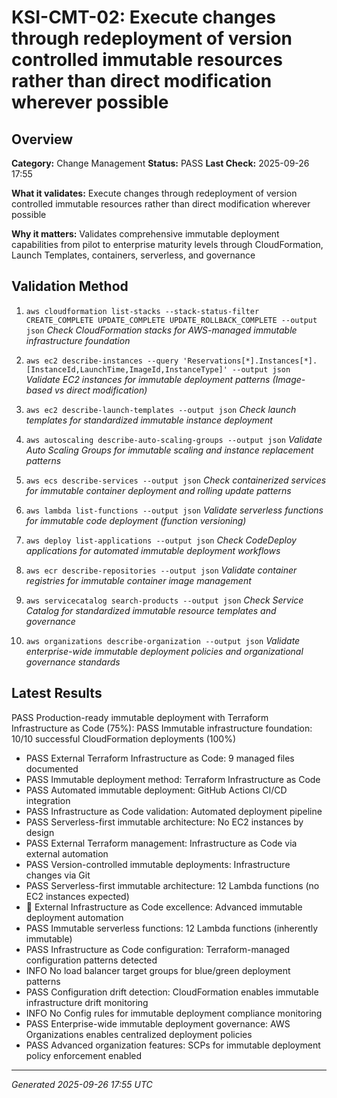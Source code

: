 # KSI-CMT-02: Execute changes through redeployment of version controlled immutable resources rather than direct modification wherever possible

## Overview

**Category:** Change Management
**Status:** PASS
**Last Check:** 2025-09-26 17:55

**What it validates:** Execute changes through redeployment of version controlled immutable resources rather than direct modification wherever possible

**Why it matters:** Validates comprehensive immutable deployment capabilities from pilot to enterprise maturity levels through CloudFormation, Launch Templates, containers, serverless, and governance

## Validation Method

1. `aws cloudformation list-stacks --stack-status-filter CREATE_COMPLETE UPDATE_COMPLETE UPDATE_ROLLBACK_COMPLETE --output json`
   *Check CloudFormation stacks for AWS-managed immutable infrastructure foundation*

2. `aws ec2 describe-instances --query 'Reservations[*].Instances[*].[InstanceId,LaunchTime,ImageId,InstanceType]' --output json`
   *Validate EC2 instances for immutable deployment patterns (Image-based vs direct modification)*

3. `aws ec2 describe-launch-templates --output json`
   *Check launch templates for standardized immutable instance deployment*

4. `aws autoscaling describe-auto-scaling-groups --output json`
   *Validate Auto Scaling Groups for immutable scaling and instance replacement patterns*

5. `aws ecs describe-services --output json`
   *Check containerized services for immutable container deployment and rolling update patterns*

6. `aws lambda list-functions --output json`
   *Validate serverless functions for immutable code deployment (function versioning)*

7. `aws deploy list-applications --output json`
   *Check CodeDeploy applications for automated immutable deployment workflows*

8. `aws ecr describe-repositories --output json`
   *Validate container registries for immutable container image management*

9. `aws servicecatalog search-products --output json`
   *Check Service Catalog for standardized immutable resource templates and governance*

10. `aws organizations describe-organization --output json`
   *Validate enterprise-wide immutable deployment policies and organizational governance standards*

## Latest Results

PASS Production-ready immutable deployment with Terraform Infrastructure as Code (75%): PASS Immutable infrastructure foundation: 10/10 successful CloudFormation deployments (100%)
- PASS External Terraform Infrastructure as Code: 9 managed files documented
- PASS Immutable deployment method: Terraform Infrastructure as Code
- PASS Automated immutable deployment: GitHub Actions CI/CD integration
- PASS Infrastructure as Code validation: Automated deployment pipeline
- PASS Serverless-first immutable architecture: No EC2 instances by design
- PASS External Terraform management: Infrastructure as Code via external automation
- PASS Version-controlled immutable deployments: Infrastructure changes via Git
- PASS Serverless-first immutable architecture: 12 Lambda functions (no EC2 instances expected)
- 🎯 External Infrastructure as Code excellence: Advanced immutable deployment automation
- PASS Immutable serverless functions: 12 Lambda functions (inherently immutable)
- PASS Infrastructure as Code configuration: Terraform-managed configuration patterns detected
- INFO No load balancer target groups for blue/green deployment patterns
- PASS Configuration drift detection: CloudFormation enables immutable infrastructure drift monitoring
- INFO No Config rules for immutable deployment compliance monitoring
- PASS Enterprise-wide immutable deployment governance: AWS Organizations enables centralized deployment policies
- PASS Advanced organization features: SCPs for immutable deployment policy enforcement enabled

---
*Generated 2025-09-26 17:55 UTC*